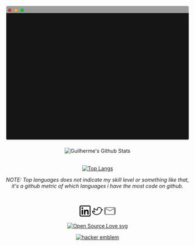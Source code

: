 <div align="center"><img src ="https://github.com/GuilhermeTerriaga/GuilhermeTerriaga/blob/master/bioNova.gif"/>
</div>

<br/>

<div align="center">
<img align="center"  width='550' alt="Guilherme's Github Stats" src="https://github-readme-stats.vercel.app/api?username=GuilhermeTerriaga&show_icons=true&theme=synthwave" />
<br/>

<br/>

[![Top Langs](https://github-readme-stats.vercel.app/api/top-langs/?username=GuilhermeTerriaga&layout=compact)](https://github.com/GuilhermeTerriaga/)

_NOTE: Top languages does not indicate my skill level or something like that, it's a github metric of which languages i have the most code on github._

<br/>

<p align='center'>
<a href="https://www.linkedin.com/in/guilherme-terriaga-109851179/"><img height="30" src="https://github.com/GuilhermeTerriaga/GuilhermeTerriaga/blob/master/linkedin.png?raw=true"></a>
<a href="https://twitter.com/N0_mana"><img height="30" src="https://github.com/GuilhermeTerriaga/GuilhermeTerriaga/blob/master/twitter.png?raw=true"></a>
<a href="mailto:guilherme.terriaga@gmail.com"><img height="30" src="https://github.com/GuilhermeTerriaga/GuilhermeTerriaga/blob/master/mail.png?raw=true"></a>
</p>

[![Open Source Love svg](https://badges.frapsoft.com/os/v3/open-source.svg?v=103)](https://github.com/ellerbrock/open-source-badges/)

<a href='http://www.catb.org/hacker-emblem/'><img height="30" src='http://www.catb.org/hacker-emblem/glider.png' alt='hacker emblem' /></a>

</div>
